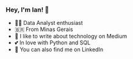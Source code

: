 ### Hey, I'm Ian! 👋<br>
- 👨‍💻 Data Analyst enthusiast<br>
- 🇧🇷 From Minas Gerais<br>
- 📓 I like to write about technology on Medium<br>
- 💕 In love with Python and SQL<br>
- 🤝 You can also find me on LinkedIn<br>
